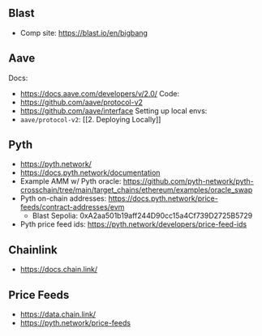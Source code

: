 ## Blast
- Comp site: https://blast.io/en/bigbang
## Aave
Docs:
- https://docs.aave.com/developers/v/2.0/
Code:
- https://github.com/aave/protocol-v2
- https://github.com/aave/interface
Setting up local envs:
- `aave/protocol-v2`:  [[2. Deploying Locally]]
## Pyth
- https://pyth.network/
- https://docs.pyth.network/documentation
- Example AMM w/ Pyth oracle: https://github.com/pyth-network/pyth-crosschain/tree/main/target_chains/ethereum/examples/oracle_swap
- Pyth on-chain addresses: https://docs.pyth.network/price-feeds/contract-addresses/evm
    - Blast Sepolia: 0xA2aa501b19aff244D90cc15a4Cf739D2725B5729
- Pyth price feed ids: https://pyth.network/developers/price-feed-ids
## Chainlink
- https://docs.chain.link/
## Price Feeds
- https://data.chain.link/
- https://pyth.network/price-feeds
